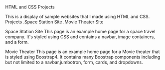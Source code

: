 #
HTML and CSS Projects

 This is a display of sample websites that I made using HTML and CSS.
 Projects
 .Space Station Site
 .Movie Theater Site
 
 Space Station Site
 This page is an example home page for a space travel company. It's styled using CSS and contains a navbar, image containers, and a form.

 Movie Theater
 This page is an example home page for a Movie theater that is styled using Boostrap4. It contains many Boostrap components including but 
 not limited to a navbar,jumbotron, form, cards, and dropdowns.
